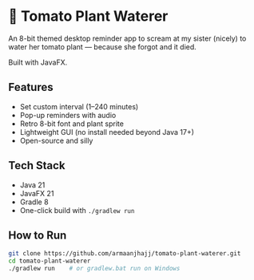 # 🍅 Tomato Plant Waterer

An 8-bit themed desktop reminder app to scream at my sister (nicely) to water her tomato plant — because she forgot and it died.

Built with JavaFX.

## Features
- Set custom interval (1–240 minutes)
- Pop-up reminders with audio
- Retro 8-bit font and plant sprite
- Lightweight GUI (no install needed beyond Java 17+)
- Open-source and silly

## Tech Stack
- Java 21
- JavaFX 21
- Gradle 8
- One-click build with `./gradlew run`

## How to Run

```bash
git clone https://github.com/armaanjhajj/tomato-plant-waterer.git
cd tomato-plant-waterer
./gradlew run    # or gradlew.bat run on Windows
